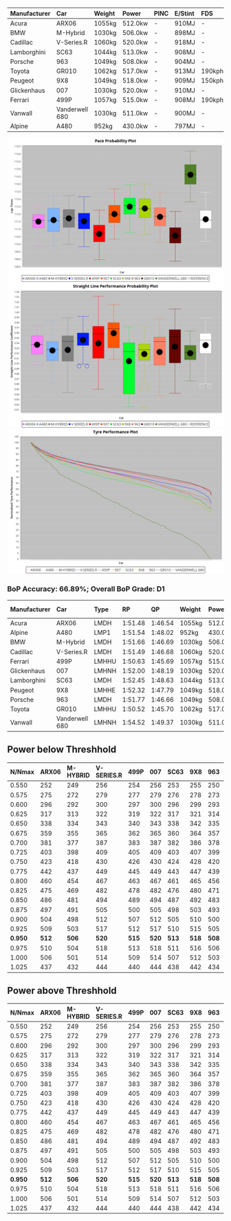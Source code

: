 | Manufacturer | Car            | Weight | Power   | PINC    | E/Stint | FDS     |
|:-|:-|:-|:-|:-|:-|:-|
| Acura        | ARX06          | 1055kg | 512.0kw |    -    | 910MJ   |    -    |
| BMW          | M-Hybrid       | 1030kg | 506.0kw |    -    | 898MJ   |    -    |
| Cadillac     | V-Series.R     | 1060kg | 520.0kw |    -    | 918MJ   |    -    |
| Lamborghini  | SC63           | 1044kg | 513.0kw |    -    | 908MJ   |    -    |
| Porsche      | 963            | 1049kg | 508.0kw |    -    | 904MJ   |    -    |
| Toyota       | GR010          | 1062kg | 517.0kw |    -    | 913MJ   | 190kph  |
| Peugeot      | 9X8            | 1049kg | 518.0kw |    -    | 909MJ   | 150kph  |
| Glickenhaus  | 007            | 1030kg | 520.0kw |    -    | 910MJ   |    -    |
| Ferrari      | 499P           | 1057kg | 515.0kw |    -    | 908MJ   | 190kph  |
| Vanwall      | Vanderwell 680 | 1030kg | 511.0kw |    -    | 900MJ   |    -    |
| Alpine       | A480           | 952kg  | 430.0kw |    -    | 797MJ   |    -    |

![PACECHART](./IMG/OFFICIAL.png)
![STRAIGHTLINEPERFORMANCECHART](./IMG/OFFICIAL_sp.png)
![TYREPERFORMANCECHART](./IMG/OFFICIAL_tw.png)

### BoP Accuracy: 66.89%; Overall BoP Grade: D1
| Manufacturer | Car            | Type  | RP      | QP      | Weight | Power¹  | Threshhold | PINC    | Power²   | E/Stint | AVG Vmax  | FDS     | RDLC | L/Stint | BOP-Grade | Model Accuracy | Model Points | Match%  | SimDiff |
|:-|:-|:-|:-|:-|:-|:-|:-|:-|:-|:-|:-|:-|:-|:-|:-|:-|:-|:-|:-|
| Acura        | ARX06          | LMDH  | 1:51.48 | 1:46.54 | 1055kg | 512.0kw | 0.0kph     |    -    | 512.00kw |  910MJ  | 280.84kph |    -    | 1.02 | 29      | -C2       | 100.00%        | 996          | 70.39%  | -1.15   |
| Alpine       | A480           | LMP1  | 1:51.54 | 1:48.02 |  952kg | 430.0kw | 0.0kph     |    -    | 430.00kw |  797MJ  | 277.23kph |    -    | 0.98 | 27      | -B1       | 95.62%         | 1701         | 89.33%  | -0.10   |
| BMW          | M-Hybrid       | LMDH  | 1:51.66 | 1:46.69 | 1030kg | 506.0kw | 0.0kph     |    -    | 506.00kw |  898MJ  | 279.92kph |    -    | 1.05 | 29      | -A2       | 100.00%        | 3339         | 90.63%  | #       |
| Cadillac     | V-Series.R     | LMDH  | 1:51.49 | 1:46.68 | 1060kg | 520.0kw | 0.0kph     |    -    | 520.00kw |  918MJ  | 281.38kph |    -    | 1.01 | 29      | -B1       | 99.56%         | 5841         | 85.27%  | +0.87   |
| Ferrari      | 499P           | LMHHU | 1:50.63 | 1:45.69 | 1057kg | 515.0kw | 210.0kph   |    -    | 515.00kw |  908MJ  | 281.44kph | 190kph  | 1.04 | 29      | -Ω1       | 99.57%         | 7417         | 44.35%  | +1.23   |
| Glickenhaus  | 007            | LMHNH | 1:52.00 | 1:48.19 | 1030kg | 520.0kw | 210.0kph   |    -    | 520.00kw |  910MJ  | 286.23kph |    -    | 0.96 | 29      | +B1       | 93.90%         | 2170         | 87.67%  | -0.40   |
| Lamborghini  | SC63           | LMDH  | 1:52.45 | 1:48.63 | 1044kg | 513.0kw | 0.0kph     |    -    | 513.00kw |  908MJ  | 276.61kph |    -    | 1.06 | 29      | +C2       | 100.00%        | 784          | 70.92%  | -0.97   |
| Peugeot      | 9X8            | LMHHE | 1:52.32 | 1:47.79 | 1049kg | 518.0kw | 210.0kph   |    -    | 518.00kw |  909MJ  | 277.59kph | 150kph  | 1.03 | 29      | +C2       | 99.96%         | 4579         | 74.28%  | -0.00   |
| Porsche      | 963            | LMDH  | 1:51.77 | 1:46.66 | 1049kg | 508.0kw | 0.0kph     |    -    | 508.00kw |  904MJ  | 278.59kph |    -    | 1.03 | 29      | ~A1       | 98.39%         | 16118        | 99.19%  | +0.56   |
| Toyota       | GR010          | LMHHU | 1:50.52 | 1:45.70 | 1062kg | 517.0kw | 210.0kph   |    -    | 517.00kw |  913MJ  | 280.41kph | 190kph  | 1.04 | 29      | -Ω1       | 99.90%         | 5196         | 39.79%  | +0.79   |
| Vanwall      | Vanderwell 680 | LMHNH | 1:54.52 | 1:49.37 | 1030kg | 511.0kw | 210.0kph   |    -    | 511.00kw |  900MJ  | 279.44kph |    -    | 1.02 | 29      | +Ω2       | 98.91%         | 543          | -16.03% | +0.44   |

## Power below Threshhold
| N/Nmax    | ARX06   | M-HYBRID | V-SERIES.R | 499P    | 007     | SC63    | 9X8     | 963     | GR010   | VANDERWELL 680 | ​     | RPM      | A480       |
|:-|:-|:-|:-|:-|:-|:-|:-|:-|:-|:-|:-|:-|:-|
|  0.550    |  252    |  249     |  256       |  254    |  256    |  253    |  255    |  250    |  255    |  252           |  ​    |   --     |   -        |
|  0.575    |  275    |  272     |  279       |  277    |  279    |  276    |  278    |  273    |  278    |  275           |  ​    |   --     |   -        |
|  0.600    |  296    |  292     |  300       |  297    |  300    |  296    |  299    |  293    |  298    |  295           |  ​    |   --     |   -        |
|  0.625    |  317    |  313     |  322       |  319    |  322    |  317    |  321    |  314    |  320    |  316           |  ​    |   --     |   -        |
|  0.650    |  338    |  334     |  343       |  340    |  343    |  338    |  342    |  335    |  341    |  337           |  ​    |   --     |   -        |
|  0.675    |  359    |  355     |  365       |  362    |  365    |  360    |  364    |  357    |  363    |  359           |  ​    |   --     |   -        |
|  0.700    |  381    |  377     |  387       |  383    |  387    |  382    |  386    |  378    |  385    |  380           |  ​    |   --     |   -        |
|  0.725    |  403    |  398     |  409       |  405    |  409    |  403    |  407    |  399    |  407    |  402           |  ​    |   --     |   -        |
|  0.750    |  423    |  418     |  430       |  426    |  430    |  424    |  428    |  420    |  427    |  422           |  ​    |   --     |   -        |
|  0.775    |  442    |  437     |  449       |  445    |  449    |  443    |  447    |  439    |  446    |  441           |  ​    |  5000    |  -3370329  |
|  0.800    |  460    |  454     |  467       |  463    |  467    |  461    |  465    |  456    |  464    |  459           |  ​    |  5500    |  -3670710  |
|  0.825    |  475    |  469     |  482       |  478    |  482    |  476    |  480    |  471    |  479    |  474           |  ​    |  5999    |  -3985786  |
|  0.850    |  486    |  481     |  494       |  489    |  494    |  487    |  492    |  483    |  491    |  485           |  ​    |  6499    |  -4315556  |
|  0.875    |  497    |  491     |  505       |  500    |  505    |  498    |  503    |  493    |  502    |  496           |  ​    |  7000    |  -4660021  |
|  0.900    |  504    |  498     |  512       |  507    |  512    |  505    |  510    |  500    |  509    |  503           |  ​    |  7500    |  -5019180  |
|  0.925    |  509    |  503     |  517       |  512    |  517    |  510    |  515    |  505    |  514    |  508           |  ​    |  8000    |  427       |
| **0.950** | **512** | **506**  | **520**    | **515** | **520** | **513** | **518** | **508** | **517** | **511**        | **​** | **8499** | **430**    |
|  0.975    |  510    |  504     |  518       |  513    |  518    |  511    |  516    |  506    |  515    |  509           |  ​    |  9000    |  215       |
|  1.000    |  506    |  501     |  514       |  509    |  514    |  507    |  512    |  503    |  511    |  505           |  ​    |   --     |   -        |
|  1.025    |  437    |  432     |  444       |  440    |  444    |  438    |  442    |  434    |  441    |  436           |  ​    |   --     |   -        |

## Power above Threshhold
| N/Nmax    | ARX06   | M-HYBRID | V-SERIES.R | 499P    | 007     | SC63    | 9X8     | 963     | GR010   | VANDERWELL 680 | ​     | RPM      | A480       |
|:-|:-|:-|:-|:-|:-|:-|:-|:-|:-|:-|:-|:-|:-|
|  0.550    |  252    |  249     |  256       |  254    |  256    |  253    |  255    |  250    |  255    |  252           |  ​    |   --     |   -        |
|  0.575    |  275    |  272     |  279       |  277    |  279    |  276    |  278    |  273    |  278    |  275           |  ​    |   --     |   -        |
|  0.600    |  296    |  292     |  300       |  297    |  300    |  296    |  299    |  293    |  298    |  295           |  ​    |   --     |   -        |
|  0.625    |  317    |  313     |  322       |  319    |  322    |  317    |  321    |  314    |  320    |  316           |  ​    |   --     |   -        |
|  0.650    |  338    |  334     |  343       |  340    |  343    |  338    |  342    |  335    |  341    |  337           |  ​    |   --     |   -        |
|  0.675    |  359    |  355     |  365       |  362    |  365    |  360    |  364    |  357    |  363    |  359           |  ​    |   --     |   -        |
|  0.700    |  381    |  377     |  387       |  383    |  387    |  382    |  386    |  378    |  385    |  380           |  ​    |   --     |   -        |
|  0.725    |  403    |  398     |  409       |  405    |  409    |  403    |  407    |  399    |  407    |  402           |  ​    |   --     |   -        |
|  0.750    |  423    |  418     |  430       |  426    |  430    |  424    |  428    |  420    |  427    |  422           |  ​    |   --     |   -        |
|  0.775    |  442    |  437     |  449       |  445    |  449    |  443    |  447    |  439    |  446    |  441           |  ​    |  5000    |  -3370329  |
|  0.800    |  460    |  454     |  467       |  463    |  467    |  461    |  465    |  456    |  464    |  459           |  ​    |  5500    |  -3670710  |
|  0.825    |  475    |  469     |  482       |  478    |  482    |  476    |  480    |  471    |  479    |  474           |  ​    |  5999    |  -3985786  |
|  0.850    |  486    |  481     |  494       |  489    |  494    |  487    |  492    |  483    |  491    |  485           |  ​    |  6499    |  -4315556  |
|  0.875    |  497    |  491     |  505       |  500    |  505    |  498    |  503    |  493    |  502    |  496           |  ​    |  7000    |  -4660021  |
|  0.900    |  504    |  498     |  512       |  507    |  512    |  505    |  510    |  500    |  509    |  503           |  ​    |  7500    |  -5019180  |
|  0.925    |  509    |  503     |  517       |  512    |  517    |  510    |  515    |  505    |  514    |  508           |  ​    |  8000    |  427       |
| **0.950** | **512** | **506**  | **520**    | **515** | **520** | **513** | **518** | **508** | **517** | **511**        | **​** | **8499** | **430**    |
|  0.975    |  510    |  504     |  518       |  513    |  518    |  511    |  516    |  506    |  515    |  509           |  ​    |  9000    |  215       |
|  1.000    |  506    |  501     |  514       |  509    |  514    |  507    |  512    |  503    |  511    |  505           |  ​    |   --     |   -        |
|  1.025    |  437    |  432     |  444       |  440    |  444    |  438    |  442    |  434    |  441    |  436           |  ​    |   --     |   -        |
